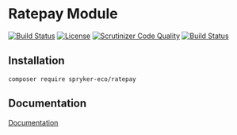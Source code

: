 # Ratepay Module

[![Build Status](https://travis-ci.org/spryker-eco/ratepay.svg?branch=master)](https://travis-ci.org/spryker-eco/ratepay)
[![License](https://img.shields.io/github/license/spryker-eco/ratepay.svg?b=master)](https://github.com/spryker-eco/ratepay)
[![Scrutinizer Code Quality](https://scrutinizer-ci.com/g/spryker-eco/ratepay/badges/quality-score.png?b=master)](https://scrutinizer-ci.com/g/spryker-eco/ratepay/?branch=master)
[![Build Status](https://scrutinizer-ci.com/g/spryker-eco/ratepay/badges/build.png?b=master)](https://scrutinizer-ci.com/g/spryker-eco/ratepay/build-status/master)

## Installation

```
composer require spryker-eco/ratepay
```

## Documentation

[Documentation](https://documentation.spryker.com/industry_partners/payment/ratepay/ratepay.htm)
